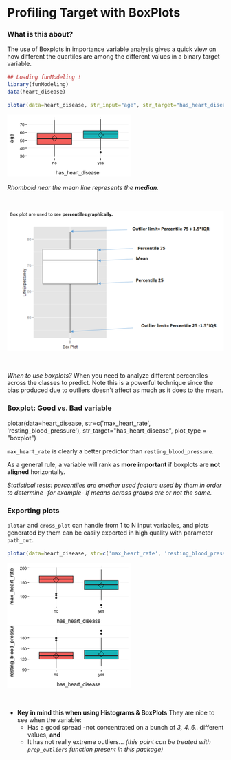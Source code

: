 Profiling Target with BoxPlots
===

### What is this about?

The use of Boxplots in importance variable analysis gives a quick view on how different the quartiles are among the different values in a binary target variable.




```r
## Loading funModeling !
library(funModeling)
data(heart_disease)
```


```r
plotar(data=heart_disease, str_input="age", str_target="has_heart_disease", plot_type = "boxplot")
```

![plot of chunk variable_importance2b](figure/variable_importance2b-1.png)

_Rhomboid near the mean line represents the **median**._

<br>


![](boxplot.png)

<br>

*When to use boxplots?*
When you need to analyze different percentiles across the classes to predict. Note this is a powerful technique since the bias produced due to outliers doesn't affect as much as it does to the mean.


### Boxplot: Good vs. Bad variable
plotar(data=heart_disease, str=c('max_heart_rate', 'resting_blood_pressure'),  str_target="has_heart_disease", plot_type = "boxplot")

`max_heart_rate` is clearly a better predictor than `resting_blood_pressure`.

As a general rule, a variable will rank as **more important** if boxplots are **not aligned** horizontally.

_Statistical tests: percentiles are another used feature used by them in order to determine -for example- if means across groups are or not the same._

### Exporting plots
`plotar` and `cross_plot` can handle from 1 to N input variables, and plots generated by them can be easily exported in high quality with parameter `path_out`.


```r
plotar(data=heart_disease, str=c('max_heart_rate', 'resting_blood_pressure'),  str_target="has_heart_disease", plot_type = "boxplot", path_out = "my_awsome_folder")
```

![plot of chunk variable_importance_2c](figure/variable_importance_2c-1.png)![plot of chunk variable_importance_2c](figure/variable_importance_2c-2.png)

<br>

* **Key in mind this when using Histograms & BoxPlots** They are nice to see when the variable:
    + Has a good spread -not concentrated on a bunch of _3, 4..6.._ different values, **and**
    + It has not really extreme outliers... _(this point can be treated with `prep_outliers` function present in this package)_
	
<br>

